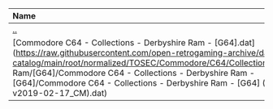 |Name|Size|
|:---|---:|
|[..](../index.html)|DIR|
|[Commodore C64 - Collections - Derbyshire Ram - [G64].dat](https://raw.githubusercontent.com/open-retrogaming-archive/dat-catalog/main/root/normalized/TOSEC/Commodore/C64/Collections/Derbyshire Ram/[G64]/Commodore C64 - Collections - Derbyshire Ram - [G64]/Commodore C64 - Collections - Derbyshire Ram - [G64] (TOSEC-v2019-02-17_CM).dat)|1253087|
